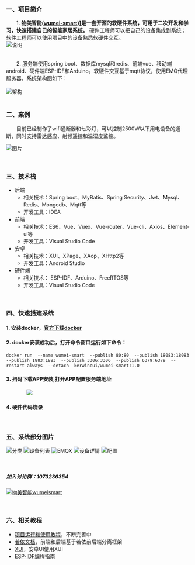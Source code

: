 
### 一、项目简介

&emsp;&emsp;1. **物美智能([wumei-smart](http://www.wumei.live/introduce.html))]是一套开源的软硬件系统，可用于二次开发和学习，快速搭建自己的智能家居系统。** 硬件工程师可以把自己的设备集成到系统；软件工程师可以使用项目中的设备熟悉软硬件交互。<br />
![说明](https://gitee.com/kerwincui/wumei-smart/raw/master/document/desc.png)<br /><br />

&emsp;&emsp;2. 服务端使用spring boot、数据库mysql和redis、前端vue、移动端android、硬件端ESP-IDF和Arduino。软硬件交互基于mqtt协议，使用EMQ代理服务器。系统架构图如下：
<br /><br />
![架构](https://gitee.com/kerwincui/wumei-smart/raw/master/document/t.gif)  
<br />

### 二、案例
&emsp;&emsp;目前已经制作了wifi通断器和七彩灯，可以控制2500W以下用电设备的通断，同时支持雷达感应、射频遥控和温湿度监控。

![图片](https://gitee.com/kerwincui/wumei-smart/raw/master/document/sys.png)  

<br />
 
### 三、技术栈    
* 后端
    - 相关技术：Spring boot、MyBatis、Spring Security、Jwt、Mysql、Redis、Mongodb、Mqtt等
    - 开发工具：IDEA    
* 前端
    - 相关技术：ES6、Vue、Vuex、Vue-router、Vue-cli、Axios、Element-ui等 
    - 开发工具：Visual Studio Code    
* 安卓
    - 相关技术：XUI、XPage、XAop、XHttp2等
    - 开发工具：Android Studio    
* 硬件端
    - 相关技术： ESP-IDF、Arduino、FreeRTOS等
    - 开发工具：Visual Studio Code

<br />

### 四、快速搭建系统
#### 1. 安装docker，[官方下载docker](https://docs.docker.com/get-docker/)
#### 2. docker安装成功后，打开命令窗口运行如下命令：

`
docker run 
--name wumei-smart 
--publish 80:80 
--publish 18083:18083 
--publish 1883:1883 
--publish 3306:3306 
--publish 6379:6379 
--restart always 
--detach 
kerwincui/wumei-smart:1.0
`

#### 3. 扫码下载APP安装,打开APP配置服务端地址

&emsp;&emsp;&emsp;&emsp;<img src="https://gitee.com/kerwincui/wumei-smart/raw/master/document/download.png" />

#### 4. 硬件代码烧录

<br />

### 五、系统部分图片
![分类](https://gitee.com/kerwincui/wumei-smart/raw/master/document/a.png)
![设备列表](https://gitee.com/kerwincui/wumei-smart/raw/master/document/b.png)
![EMQX](https://gitee.com/kerwincui/wumei-smart/raw/master/document/c.png)
![设备详情](https://gitee.com/kerwincui/wumei-smart/raw/master/document/d.png)
![配置](https://gitee.com/kerwincui/wumei-smart/raw/master/document/e.png) 

<br />

##### 加入讨论群：1073236354
<a target="_blank" href="https://qm.qq.com/cgi-bin/qm/qr?k=P_oc91N6KC39zp2PEV_-BY3xMnAokeZ8&jump_from=webapi"><img border="0" src="//pub.idqqimg.com/wpa/images/group.png" alt="物美智能wumeismart" title="物美智能wumeismart"></a> 

<br />

### 六、相关教程

* [项目运行和使用教程](http://wumei.live/guid.html)，不断完善中
* [若依文档](http://doc.ruoyi.vip/ruoyi-vue/)，前端和后端基于若依前后端分离框架
* [XUI](https://gitee.com/xuexiangjys/XUI)，安卓UI使用XUI
* [ESP-IDF编程指南](https://docs.espressif.com/projects/esp-idf/zh_CN/latest/esp32/index.html)
